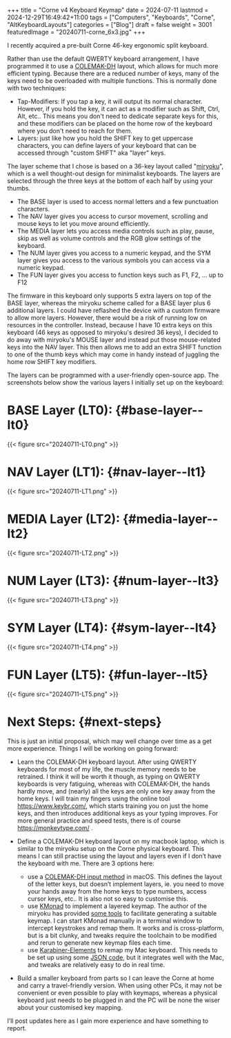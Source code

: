 +++
title = "Corne v4 Keyboard Keymap"
date = 2024-07-11
lastmod = 2024-12-29T16:49:42+11:00
tags = ["Computers", "Keyboards", "Corne", "AltKeyboardLayouts"]
categories = ["Blog"]
draft = false
weight = 3001
featuredImage = "20240711-corne_6x3.jpg"
+++

I recently acquired a pre-built Corne 46-key ergonomic split keyboard.

Rather than use the default QWERTY keyboard arrangement, I have programmed it to use a [COLEMAK-DH](https://colemakmods.github.io/mod-dh/) layout, which allows for much more efficient typing. Because there are a reduced number of keys, many of the keys need to be overloaded with multiple functions. This is normally done with two techniques:

-   Tap-Modifiers: If you tap a key, it will output its normal character. However, if you hold the key, it can act as a modifier such as Shift, Ctrl, Alt, etc.. This means you don't need to dedicate separate keys for this, and these modifiers can be placed on the home row of the keyboard where you don't need to reach for them.
-   Layers: just like how you hold the SHIFT key to get uppercase characters, you can define layers of your keyboard that can be accessed through "custom SHIFT" aka "layer" keys.

The layer scheme that I chose is based on a 36-key layout called "[miryoku](https://github.com/manna-harbour/miryoku)", which is a well thought-out design for minimalist keyboards. The layers are selected through the three keys at the bottom of each half by using your thumbs.

-   The BASE layer is used to access normal letters and a few punctuation characters.
-   The NAV layer gives you access to cursor movement, scrolling and mouse keys to let you move around efficiently.
-   The MEDIA layer lets you access media controls such as play, pause, skip as well as volume controls and the RGB glow settings of the keyboard.
-   The NUM layer gives you access to a numeric keypad, and the SYM layer gives you access to the various symbols you can access via a numeric keypad.
-   The FUN layer gives you access to function keys such as F1, F2, ... up to F12

The firmware in this keyboard only supports 5 extra layers on top of the BASE layer, whereas the miryoku scheme called for a BASE layer plus 6 additional layers. I could have reflashed the device with a custom firmware to allow more layers. However, there would be a risk of running low on resources in the controller. Instead, because I have 10 extra keys on this keyboard (46 keys as opposed to miryoku's desired 36 keys), I decided to do away with miryoku's MOUSE layer and instead put those mouse-related keys into the NAV layer. This then allows me to add an extra SHIFT function to one of the thumb keys which may come in handy instead of juggling the home row SHIFT key modifiers.

The layers can be programmed with a user-friendly open-source app. The screenshots below show the various layers I initially set up on the keyboard:


# BASE Layer (LT0): {#base-layer--lt0}

{{< figure src="20240711-LT0.png" >}}


# NAV Layer (LT1): {#nav-layer--lt1}

{{< figure src="20240711-LT1.png" >}}


# MEDIA Layer (LT2): {#media-layer--lt2}

{{< figure src="20240711-LT2.png" >}}


# NUM Layer (LT3): {#num-layer--lt3}

{{< figure src="20240711-LT3.png" >}}


# SYM Layer (LT4): {#sym-layer--lt4}

{{< figure src="20240711-LT4.png" >}}


# FUN Layer (LT5): {#fun-layer--lt5}

{{< figure src="20240711-LT5.png" >}}


# Next Steps: {#next-steps}

This is just an initial proposal, which may well change over time as a get more experience. Things I will be working on going forward:

-   Learn the COLEMAK-DH keyboard layout. After using QWERTY keyboards for most of my life, the muscle memory needs to be retrained. I think it will be worth it though, as typing on QWERTY keyboards is very fatiguing, whereas with COLEMAK-DH, the hands hardly move, and (nearly) all the keys are only one key away from the home keys. I will train my fingers using the online tool <https://www.keybr.com/>, which starts training you on just the home keys, and then introduces additional keys as your typing improves. For more general practice and speed tests, there is of course <https://monkeytype.com/> .
-   Define a COLEMAK-DH keyboard layout on my macbook laptop, which is similar to the miryoku setup on the Corne physical keyboard. This means I can still practise using the layout and layers even if I don’t have the keyboard with me. There are 3 options here:
    -   use a [COLEMAK-DH input method](https://github.com/ColemakMods/mod-dh) in macOS. This defines the layout of the letter keys, but doesn’t implement layers, ie. you need to move your hands away from the home keys to type numbers, access cursor keys, etc.. It is also not so easy to customise this.
    -   use [KMonad](https://github.com/kmonad/kmonad) to implement a layered keymap. The author of the miryoku has provided [some tools](https://github.com/manna-harbour/miryoku_kmonad) to facilitate generating a suitable keymap. I can start KMonad manually in a terminal window to intercept keystrokes and remap them. It works and is cross-platform, but is a bit clunky, and tweaks require the toolchain to be modified and rerun to generate new keymap files each time.
    -   use [Karabiner-Elements](https://karabiner-elements.pqrs.org/) to remap my Mac keyboard. This needs to be set up using some [JSON code](https://karabiner-elements.pqrs.org/docs/json/), but it integrates well with the Mac, and tweaks are relatively easy to do in real time.

-   Build a smaller keyboard from parts so I can leave the Corne at home and carry a travel-friendly version. When using other PCs, it may not be convenient or even possible to play with keymaps, whereas a physical keyboard just needs to be plugged in and the PC will be none the wiser about your customised key mapping.

I’ll post updates here as I gain more experience and have something to report.

